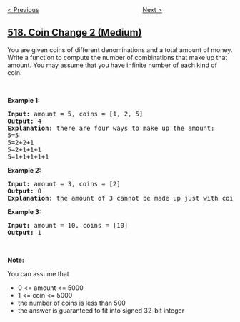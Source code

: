 <!--|This file generated by command(leetcode description); DO NOT EDIT.    |-->
<!--+----------------------------------------------------------------------+-->
<!--|@author    openset <openset.wang@gmail.com>                           |-->
<!--|@link      https://github.com/openset                                 |-->
<!--|@home      https://github.com/openset/leetcode                        |-->
<!--+----------------------------------------------------------------------+-->

[< Previous](https://github.com/openset/leetcode/tree/master/problems/super-washing-machines "Super Washing Machines")
　　　　　　　　　　　　　　　　
[Next >](https://github.com/openset/leetcode/tree/master/problems/random-flip-matrix "Random Flip Matrix")

## [518. Coin Change 2 (Medium)](https://leetcode.com/problems/coin-change-2 "零钱兑换 II")

<p>You are given coins of different denominations and a total amount of money. Write a function to compute the number of combinations that make up that amount. You may assume that you have infinite number of each kind of coin.</p>

<ul>
</ul>

<p>&nbsp;</p>

<p><b>Example 1:</b></p>

<pre>
<b>Input:</b> amount = 5, coins = [1, 2, 5]
<b>Output:</b> 4
<b>Explanation:</b> there are four ways to make up the amount:
5=5
5=2+2+1
5=2+1+1+1
5=1+1+1+1+1
</pre>

<p><b>Example 2:</b></p>

<pre>
<b>Input:</b> amount = 3, coins = [2]
<b>Output:</b> 0
<b>Explanation:</b> the amount of 3 cannot be made up just with coins of 2.
</pre>

<p><b>Example 3:</b></p>

<pre>
<b>Input:</b> amount = 10, coins = [10] 
<b>Output:</b> 1
</pre>

<p>&nbsp;</p>

<p><b>Note:</b></p>

<p>You can assume that</p>

<ul>
	<li>0 &lt;= amount &lt;= 5000</li>
	<li>1 &lt;= coin &lt;= 5000</li>
	<li>the number of coins is less than 500</li>
	<li>the answer is guaranteed to fit into signed 32-bit integer</li>
</ul>

